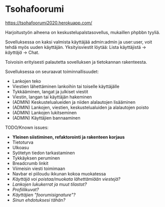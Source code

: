 # Tsohafoorumi

https://tsohafoorumi2020.herokuapp.com/

Harjoitustyön aiheena on keskustelupalstasovellus, mukaillen phpbbn tyyliä.

Sovelluksessa on kaksi valmista käyttäjää admin:admin ja user:user, voit tehdä myös uuden käyttäjän. Yksityisviestit löytää: Lista käyttäjistä -> *käyttäjä* -> Chat.

Toivoisin erityisesti palautetta sovelluksen ja tietokannan rakenteesta.

Sovelluksessa on seuraavat toiminnallisuudet:
* Lankojen teko
* Viestien lähettäminen lankoihin tai toiselle käyttäjälle
* Tykkääminen, langat ja julkiset viestit
* Viestin, langan tai käyttäjän hakeminen
* (ADMIN) Keskustelualueiden ja niiden alalautojen lisääminen
* (ADMIN) Lankojen, viestien, keskustelualuiden ja alalautojen poisto
* (ADMIN) Lankojen lukitseminen
* (ADMIN) Käyttäjien bannaaminen

TODO/Known issues:
* __Yleinen siistiminen, refaktorointi ja rakenteen korjaus__
* Tietoturva
* Ulkoasu
* Syötetyn tiedon tarkastaminen
* Tykkäyksen peruminen
* Breadcrumb linkit
* Viimeisin viesti toimimaan
* Navbar ei piiloudu ikkunan kokoa muokatessa
* _Käyttäjä voi poistaa/muokata lähettämiään viestejä?_
* _Lankojen lukukerrat ja muut tilastot?_
* _Profiilikuvat?_
* _Käyttäjien "foorumisignature"?_
* _Sinun ehdotuksesi tähän?_



